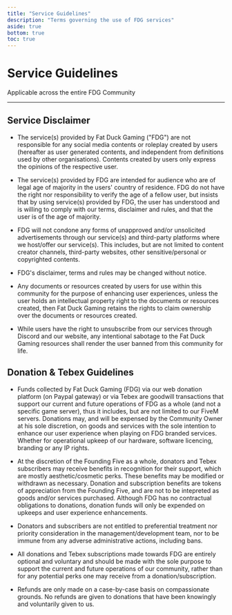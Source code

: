 ```yaml
---
title: "Service Guidelines"
description: "Terms governing the use of FDG services"
aside: true
bottom: true
toc: true
---
```


# Service Guidelines

Applicable across the entire FDG Community

---

## Service Disclaimer

- The service(s) provided by Fat Duck Gaming ("FDG") are not responsible for any social media contents or roleplay created by users (hereafter as user generated contents, and independent from definitions used by other organisations). Contents created by users only express the opinions of the respective user.

- The service(s) provided by FDG are intended for audience who are of legal age of majority in the users' country of residence. FDG do not have the right nor responsibility to verify the age of a fellow user, but insists that by using service(s) provided by FDG, the user has understood and is willing to comply with our terms, disclaimer and rules, and that the user is of the age of majority.

- FDG will not condone any forms of unapproved and/or unsolicited advertisements through our service(s) and third-party platforms where we host/offer our service(s). This includes, but are not limited to content creator channels, third-party websites, other sensitive/personal or copyrighted contents.

- FDG's disclaimer, terms and rules may be changed without notice.

- Any documents or resources created by users for use within this community for the purpose of enhancing user experiences, unless the user holds an intellectual property right to the documents or resources created, then Fat Duck Gaming retains the rights to claim ownership over the documents or resources created.

- While users have the right to unsubscribe from our services through Discord and our website, any intentional sabotage to the Fat Duck Gaming resources shall render the user banned from this community for life.

## Donation & Tebex Guidelines

- Funds collected by Fat Duck Gaming (FDG) via our web donation platform (on Paypal gateway) or via Tebex are goodwill transactions that support our current and future operations of FDG as a whole (and not a specific game server), thus it includes, but are not limited to our FiveM servers. Donations may, and will be expensed by the Community Owner at his sole discretion, on goods and services with the sole intention to enhance our user experience when playing on FDG branded services. Whether for operational upkeep of our hardware, software licencing, branding or any IP rights.

- At the discretion of the Founding Five as a whole, donators and Tebex subscribers may receive benefits in recognition for their support, which are mostly aesthetic/cosmetic perks. These benefits may be modified or withdrawn as necessary.
Donation and subscription benefits are tokens of appreciation from the Founding Five, and are not to be intepreted as goods and/or services purchased. Although FDG has no contractual obligations to donations, donation funds will only be expended on upkeeps and user experience enhancements.

- Donators and subscribers are not entitled to preferential treatment nor priority consideration in the management/development team, nor to be immune from any adverse administrative actions, including bans.

- All donations and Tebex subscriptions made towards FDG are entirely optional and voluntary and should be made with the sole purpose to support the current and future operations of our community, rather than for any potential perks one may receive from a donation/subscription.

- Refunds are only made on a case-by-case basis on compassionate grounds. No refunds are given to donations that have been knowingly and voluntarily given to us.